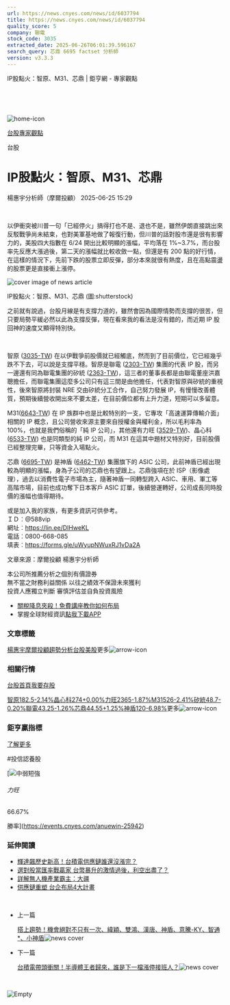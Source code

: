```yaml
---
url: https://news.cnyes.com/news/id/6037794
title: https://news.cnyes.com/news/id/6037794
quality_score: 5
company: 聯電
stock_code: 3035
extracted_date: 2025-06-26T06:01:39.596167
search_query: 芯鼎 6695 factset 分析師
version: v3.3.3
---
```


IP股點火：智原、M31、芯鼎 | 鉅亨網 - 專家觀點

‌

‌

![home-icon](/assets/icons/breadCrumb/symbol-icon-home.svg)

[台股](/news/cat/tw_stock)[專家觀點](/news/cat/stock_report)

台股

# IP股點火：智原、M31、芯鼎

楊惠宇分析師（摩爾投顧） 2025-06-25 15:29

‌

以伊衝突被川普一句「已經停火」搞得打也不是、退也不是，雖然伊朗直接跳出來反駁戰爭尚未結束，也對美軍基地做了報復行動，但川普的話對股市還是很有影響力的，美股四大指數在 6/24 開出比較明顯的漲幅，平均落在 1%~3.7%，而台股率先反應大漲過後，第二天的漲幅就比較收斂一點，但還是有 200 點的好行情，在這樣的情況下，先前下跌的股票立即反彈，部分本來就很有熱度，且在高點震盪的股票更是直接衝上漲停。

![cover image of news article](/_next/image?url=https%3A%2F%2Fcimg.cnyes.cool%2Fprod%2Fnews%2F6037794%2Fl%2Fc69430570326c07077dc86547abf55a0.jpg&w=3840&q=75)

IP股點火：智原、M31、芯鼎 (圖:shutterstock)

之前就有說過，台股月線是有支撐力道的，雖然會因為國際情勢而支撐的很苦，但只要局勢平緩必然以此為支撐反彈，現在看來我的看法是沒有錯的，而近期 IP 股回神的速度又顯得特別快。

‌

智原 ([3035-TW](https://www.cnyes.com/twstock/3035)) 在以伊戰爭前股價就已經觸底，然而到了目前價位，它已經幾乎跌不下去，可以說是支撐平穩。智原是聯電 ([2303-TW](https://www.cnyes.com/twstock/2303)) 集團的代表 IP 股，而另一邊還有同為聯電集團的矽統 ([2363-TW](https://www.cnyes.com/twstock/2363))，這三者的董事長都是由聯電董座洪嘉聰擔任，而聯電集團這麼多公司只有這三間是由他擔任，代表對智原與矽統的重視性，後來智原將封裝 NRE 交由矽統分工合作，自己努力發展 IP，有慢慢改善體質，預期後續營收開出來不要太差，在目前價位都有上升力道，短期可以多留意。

M31([6643-TW](https://www.cnyes.com/twstock/6643)) 在 IP 族群中也是比較特別的一支，它專攻「高速運算傳輸介面」相關的 IP 概念，且公司營收來源主要來自授權金與權利金，所以毛利率為 100%，也就是我們俗稱的「純 IP 公司」，其他還有力旺 ([3529-TW](https://www.cnyes.com/twstock/3529))、晶心科 ([6533-TW](https://www.cnyes.com/twstock/6533)) 也是同類型的純 IP 公司，而 M31 在這其中題材又特別好，目前股價已經整理完畢，只等資金入場點火。

芯鼎 ([6695-TW](https://www.cnyes.com/twstock/6695)) 是神盾 ([6462-TW](https://www.cnyes.com/twstock/6462)) 集團旗下的 ASIC 公司，此前神盾已經出現較為明顯的漲幅，身為子公司的芯鼎也有望跟上。芯鼎強項在於 ISP（影像處理），過去以消費性電子市場為主，隨著神盾一同轉型跨入 ASIC、車用、軍工等高階市場，目前也成功奪下日本客戶 ASIC 訂單，後續營運轉好，公司成長同時股價的漲幅也值得期待。

或是加入我的家族，有更多資訊可供參考。  
ＩＤ︰@588vip  
網址︰<https://lin.ee/DIHweKL>  
電話︰0800-668-085  
填表︰<https://forms.gle/uWyupNWuxRJ1vDa2A>

文章來源：摩爾投顧 楊惠宇分析師

本公司所推薦分析之個別有價證券  
無不當之財務利益關係 以往之績效不保證未來獲利  
投資人應獨立判斷 審慎評估並自負投資風險

* [關稅降息夾殺！免費講座教你如何布局](https://www.rsc.com.tw/Cnyes_RSC/SeminarBooking2025InvestmentOutlook.aspx?utm_source=anue&utm_medium=usstocks_end)
* 掌握全球財經資訊[點我下載APP](http://www.cnyes.com/app/?utm_source=mweb&utm_medium=HamMenuBanner&utm_campaign=fixed&utm_content=entr)

### 文章標籤

[楊惠宇](https://news.cnyes.com/tag/楊惠宇 "楊惠宇")[摩爾投顧](https://news.cnyes.com/tag/摩爾投顧 "摩爾投顧")[趨勢分析](https://news.cnyes.com/tag/趨勢分析 "趨勢分析")[台股](https://news.cnyes.com/tag/台股 "台股")[美股](https://news.cnyes.com/tag/美股 "美股")更多![arrow-icon](/assets/icons/arrows/arrow-down.svg)

### 相關行情

[台股首頁](https://www.cnyes.com/twstock)[我要存股](https://supr.link/8OHaU)

[智原182.5-2.14%](https://www.cnyes.com/twstock/3035)[晶心科274+0.00%](https://www.cnyes.com/twstock/6533)[力旺2365-1.87%](https://www.cnyes.com/twstock/3529)[M31526-2.41%](https://www.cnyes.com/twstock/6643)[矽統48.7-0.20%](https://www.cnyes.com/twstock/2363)[聯電43.25-1.26%](https://www.cnyes.com/twstock/2303)[芯鼎44.55+1.25%](https://www.cnyes.com/twstock/6695)[神盾120-6.98%](https://www.cnyes.com/twstock/6462)更多![arrow-icon](/assets/icons/arrows/arrow-down.svg)

### 鉅亨贏指標

[了解更多](https://events.cnyes.com/anuewin-25942)

#投信認養股

[![中弱短強](/assets/icons/win-indicator/short-to-long.svg)

###### 力旺

66.67%

勝率](https://events.cnyes.com/anuewin-25942)

### 延伸閱讀

* [輝達飆歷史新高！台積電供應鏈誰還沒漲完？](/news/id/6039499)
* [選對股當匯率戰贏家 台幣暴升的激情過後，利空出盡了？](/news/id/6039506)
* [詳解無人機產業霸主：大疆](/news/id/6039504)
* [供應鏈重塑 台企布局4大計畫](/news/id/6039503)

‌

* 上一篇

  [搭上趨勢！機會絕對不只有一次、緯穎、雙鴻、漢唐、神盾、意騰-KY、智通\*、小神盾](/news/id/6038081)![news cover](https://cimg.cnyes.cool/prod/news/6038081/m/58ffcfe59b896a181ed4a69613b2b083.jpg)
* 下一篇

  [台積電帶頭衝關！半導體王者歸來，誰是下一檔漲停接班人？](/news/id/6037509)![news cover](https://cimg.cnyes.cool/prod/news/6037509/m/1cab0fc1672af40b1a764a163506a5f6.jpg)

‌

![Empty](/assets/icons/skeleton/empty-image.svg)

‌